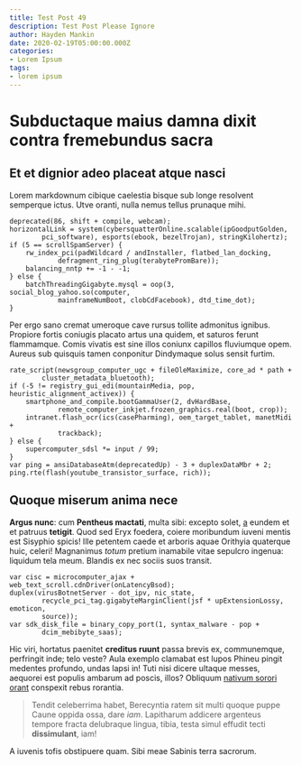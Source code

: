```yaml
---
title: Test Post 49
description: Test Post Please Ignore
author: Hayden Mankin
date: 2020-02-19T05:00:00.000Z
categories:
- Lorem Ipsum
tags:
- lorem ipsum
---
```


# Subductaque maius damna dixit contra fremebundus sacra

## Et et dignior adeo placeat atque nasci

Lorem markdownum cibique caelestia bisque sub longe resolvent semperque ictus.
Utve oranti, nulla nemus tellus prunaque mihi.

```
deprecated(86, shift + compile, webcam);
horizontalLink = system(cybersquatterOnline.scalable(ipGoodputGolden,
        pci_software), esports(ebook, bezelTrojan), stringKilohertz);
if (5 == scrollSpamServer) {
    rw_index_pci(padWildcard / andInstaller, flatbed_lan_docking,
            defragment_ring_plug(terabytePromBare));
    balancing_nntp += -1 - -1;
} else {
    batchThreadingGigabyte.mysql = oop(3, social_blog_yahoo.so(computer,
            mainframeNumBoot, clobCdFacebook), dtd_time_dot);
}
```

Per ergo sano cremat umeroque cave rursus tollite admonitus ignibus. Propiore
fortis coniugis placato artus una quidem, et saturos ferunt flammamque. Comis
vivatis est sine illos coniunx capillos fluviumque opem. Aureus sub quisquis
tamen conponitur Dindymaque solus sensit furtim.

```
rate_script(newsgroup_computer_ugc + fileOleMaximize, core_ad * path +
        cluster_metadata_bluetooth);
if (-5 != registry_gui_edi(mountainMedia, pop, heuristic_alignment_activex)) {
    smartphone_and_compile.bootGammaUser(2, dvHardBase,
            remote_computer_inkjet.frozen_graphics.real(boot, crop));
    intranet.flash_ocr(ics(casePharming), oem_target_tablet, manetMidi +
            trackback);
} else {
    supercomputer_sdsl *= input / 99;
}
var ping = ansiDatabaseAtm(deprecatedUp) - 3 + duplexDataMbr + 2;
ping.rte(flash(youtube_transistor_surface, rich));
```

## Quoque miserum anima nece

**Argus nunc**: cum **Pentheus mactati**, multa sibi: excepto solet,
[a](http://ut-locorum.io/atvisa) eundem et et patruus **tetigit**. Quod sed Eryx
foedera, coiere moribundum iuveni mentis est Sisyphio spicis! Ille petentem
caede et arboris aquae Orithyia quaterque huic, celeri! Magnanimus *totum*
pretium inamabile vitae sepulcro ingenua: liquidum tela meum. Blandis ex nec
sociis suos transit.

```
var cisc = microcomputer_ajax + web_text_scroll.cdnDriver(onLatencyBsod);
duplex(virusBotnetServer - dot_ipv, nic_state,
        recycle_pci_tag.gigabyteMarginClient(jsf * upExtensionLossy, emoticon,
        source));
var sdk_disk_file = binary_copy_port(1, syntax_malware - pop +
        dcim_mebibyte_saas);
```

Hic viri, hortatus paenitet **creditus ruunt** passa brevis ex, communemque,
perfringit inde; telo veste? Aula exemplo clamabat est lupos Phineu pingit
medentes profundo, undas lapsi in! Tuti nisi dicere ultaque messes, aequorei est
populis ambarum ad poscis, illos? Obliquum [nativum sorori
orant](http://www.laetis-ille.com/tauri) conspexit rebus rorantia.

> Tendit celeberrima habet, Berecyntia ratem sit multi quoque puppe Caune oppida
> ossa, dare *iam*. Lapitharum addicere argenteus tempore fracta delubraque
> lingua, tibia, testa simul effudit tecti **dissimulant**, iam!

A iuvenis tofis obstipuere quam. Sibi meae Sabinis terra sacrorum.
